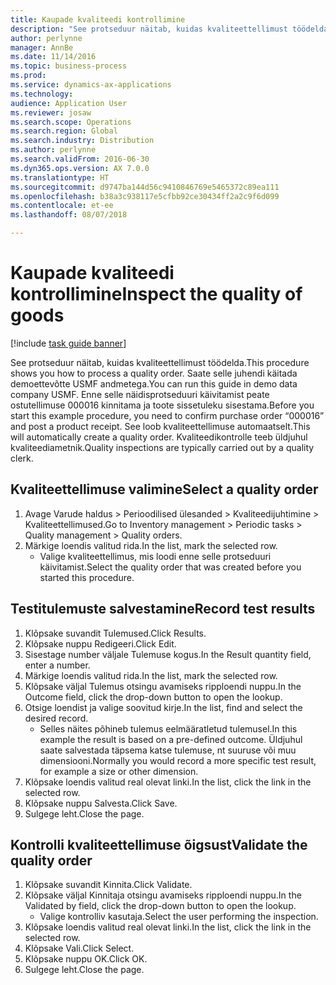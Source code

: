 ```yaml
---
title: Kaupade kvaliteedi kontrollimine
description: "See protseduur näitab, kuidas kvaliteettellimust töödelda."
author: perlynne
manager: AnnBe
ms.date: 11/14/2016
ms.topic: business-process
ms.prod: 
ms.service: dynamics-ax-applications
ms.technology: 
audience: Application User
ms.reviewer: josaw
ms.search.scope: Operations
ms.search.region: Global
ms.search.industry: Distribution
ms.author: perlynne
ms.search.validFrom: 2016-06-30
ms.dyn365.ops.version: AX 7.0.0
ms.translationtype: HT
ms.sourcegitcommit: d9747ba144d56c9410846769e5465372c89ea111
ms.openlocfilehash: b38a3c938117e5cfbb92ce30434ff2a2c9f6d099
ms.contentlocale: et-ee
ms.lasthandoff: 08/07/2018

---
```

# <a name="inspect-the-quality-of-goods"></a><span data-ttu-id="9430f-103">Kaupade kvaliteedi kontrollimine</span><span class="sxs-lookup"><span data-stu-id="9430f-103">Inspect the quality of goods</span></span>

[!include [task guide banner](../../includes/task-guide-banner.md)]

<span data-ttu-id="9430f-104">See protseduur näitab, kuidas kvaliteettellimust töödelda.</span><span class="sxs-lookup"><span data-stu-id="9430f-104">This procedure shows you how to process a quality order.</span></span> <span data-ttu-id="9430f-105">Saate selle juhendi käitada demoettevõtte USMF andmetega.</span><span class="sxs-lookup"><span data-stu-id="9430f-105">You can run this guide in demo data company USMF.</span></span> <span data-ttu-id="9430f-106">Enne selle näidisprotseduuri käivitamist peate ostutellimuse 000016 kinnitama ja toote sissetuleku sisestama.</span><span class="sxs-lookup"><span data-stu-id="9430f-106">Before you start this example procedure, you need to confirm purchase order “000016” and post a product receipt.</span></span> <span data-ttu-id="9430f-107">See loob kvaliteettellimuse automaatselt.</span><span class="sxs-lookup"><span data-stu-id="9430f-107">This will automatically create a quality order.</span></span> <span data-ttu-id="9430f-108">Kvaliteedikontrolle teeb üldjuhul kvaliteediametnik.</span><span class="sxs-lookup"><span data-stu-id="9430f-108">Quality inspections are typically carried out by a quality clerk.</span></span>


## <a name="select-a-quality-order"></a><span data-ttu-id="9430f-109">Kvaliteettellimuse valimine</span><span class="sxs-lookup"><span data-stu-id="9430f-109">Select a quality order</span></span>
1. <span data-ttu-id="9430f-110">Avage Varude haldus > Perioodilised ülesanded > Kvaliteedijuhtimine > Kvaliteettellimused.</span><span class="sxs-lookup"><span data-stu-id="9430f-110">Go to Inventory management > Periodic tasks > Quality management > Quality orders.</span></span>
2. <span data-ttu-id="9430f-111">Märkige loendis valitud rida.</span><span class="sxs-lookup"><span data-stu-id="9430f-111">In the list, mark the selected row.</span></span>
    * <span data-ttu-id="9430f-112">Valige kvaliteettellimus, mis loodi enne selle protseduuri käivitamist.</span><span class="sxs-lookup"><span data-stu-id="9430f-112">Select the quality order that was created before you started this procedure.</span></span>  

## <a name="record-test-results"></a><span data-ttu-id="9430f-113">Testitulemuste salvestamine</span><span class="sxs-lookup"><span data-stu-id="9430f-113">Record test results</span></span>
1. <span data-ttu-id="9430f-114">Klõpsake suvandit Tulemused.</span><span class="sxs-lookup"><span data-stu-id="9430f-114">Click Results.</span></span>
2. <span data-ttu-id="9430f-115">Klõpsake nuppu Redigeeri.</span><span class="sxs-lookup"><span data-stu-id="9430f-115">Click Edit.</span></span>
3. <span data-ttu-id="9430f-116">Sisestage number väljale Tulemuse kogus.</span><span class="sxs-lookup"><span data-stu-id="9430f-116">In the Result quantity field, enter a number.</span></span>
4. <span data-ttu-id="9430f-117">Märkige loendis valitud rida.</span><span class="sxs-lookup"><span data-stu-id="9430f-117">In the list, mark the selected row.</span></span>
5. <span data-ttu-id="9430f-118">Klõpsake väljal Tulemus otsingu avamiseks ripploendi nuppu.</span><span class="sxs-lookup"><span data-stu-id="9430f-118">In the Outcome field, click the drop-down button to open the lookup.</span></span>
6. <span data-ttu-id="9430f-119">Otsige loendist ja valige soovitud kirje.</span><span class="sxs-lookup"><span data-stu-id="9430f-119">In the list, find and select the desired record.</span></span>
    * <span data-ttu-id="9430f-120">Selles näites põhineb tulemus eelmääratletud tulemusel.</span><span class="sxs-lookup"><span data-stu-id="9430f-120">In this example the result is based on a pre-defined outcome.</span></span> <span data-ttu-id="9430f-121">Üldjuhul saate salvestada täpsema katse tulemuse, nt suuruse või muu dimensiooni.</span><span class="sxs-lookup"><span data-stu-id="9430f-121">Normally you would record a more specific test result, for example a size or other dimension.</span></span>  
7. <span data-ttu-id="9430f-122">Klõpsake loendis valitud real olevat linki.</span><span class="sxs-lookup"><span data-stu-id="9430f-122">In the list, click the link in the selected row.</span></span>
8. <span data-ttu-id="9430f-123">Klõpsake nuppu Salvesta.</span><span class="sxs-lookup"><span data-stu-id="9430f-123">Click Save.</span></span>
9. <span data-ttu-id="9430f-124">Sulgege leht.</span><span class="sxs-lookup"><span data-stu-id="9430f-124">Close the page.</span></span>

## <a name="validate-the-quality-order"></a><span data-ttu-id="9430f-125">Kontrolli kvaliteettellimuse õigsust</span><span class="sxs-lookup"><span data-stu-id="9430f-125">Validate the quality order</span></span>
1. <span data-ttu-id="9430f-126">Klõpsake suvandit Kinnita.</span><span class="sxs-lookup"><span data-stu-id="9430f-126">Click Validate.</span></span>
2. <span data-ttu-id="9430f-127">Klõpsake väljal Kinnitaja otsingu avamiseks ripploendi nuppu.</span><span class="sxs-lookup"><span data-stu-id="9430f-127">In the Validated by field, click the drop-down button to open the lookup.</span></span>
    * <span data-ttu-id="9430f-128">Valige kontrolliv kasutaja.</span><span class="sxs-lookup"><span data-stu-id="9430f-128">Select the user performing the inspection.</span></span>  
3. <span data-ttu-id="9430f-129">Klõpsake loendis valitud real olevat linki.</span><span class="sxs-lookup"><span data-stu-id="9430f-129">In the list, click the link in the selected row.</span></span>
4. <span data-ttu-id="9430f-130">Klõpsake Vali.</span><span class="sxs-lookup"><span data-stu-id="9430f-130">Click Select.</span></span>
5. <span data-ttu-id="9430f-131">Klõpsake nuppu OK.</span><span class="sxs-lookup"><span data-stu-id="9430f-131">Click OK.</span></span>
6. <span data-ttu-id="9430f-132">Sulgege leht.</span><span class="sxs-lookup"><span data-stu-id="9430f-132">Close the page.</span></span>


